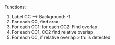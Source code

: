 Functions:

1. Label CC --> Background: -1
2. For each CC, find area
3. For each CC1: for each CC2: Find overlap
4. For each CC1, CC2 find relative overlap
5. For each CC, if relative overlap > th: is detected
